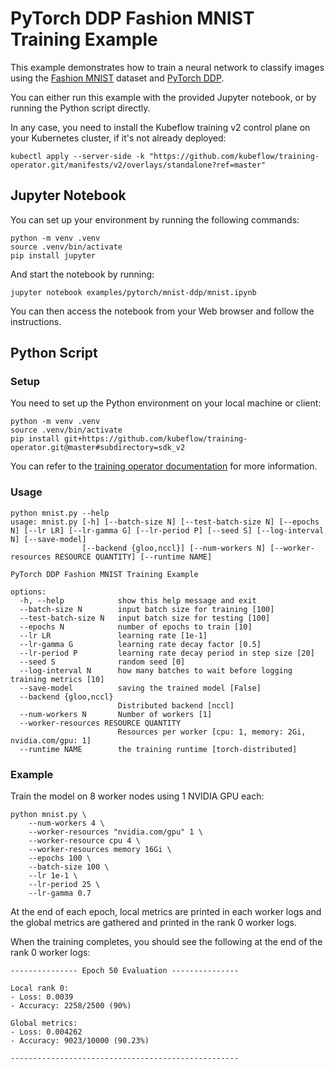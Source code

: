 # PyTorch DDP Fashion MNIST Training Example

This example demonstrates how to train a neural network to classify images
using the [Fashion MNIST](https://github.com/zalandoresearch/fashion-mnist) dataset
and [PyTorch DDP](https://pytorch.org/tutorials/intermediate/ddp_tutorial.html).

You can either run this example with the provided Jupyter notebook,
or by running the Python script directly.

In any case, you need to install the Kubeflow training v2 control plane
on your Kubernetes cluster, if it's not already deployed:

```console
kubectl apply --server-side -k "https://github.com/kubeflow/training-operator.git/manifests/v2/overlays/standalone?ref=master"
```

## Jupyter Notebook

You can set up your environment by running the following commands:

```console
python -m venv .venv
source .venv/bin/activate
pip install jupyter
```

And start the notebook by running:

```console
jupyter notebook examples/pytorch/mnist-ddp/mnist.ipynb
```

You can then access the notebook from your Web browser and follow the instructions.

## Python Script

### Setup

You need to set up the Python environment on your local machine or client:

```console
python -m venv .venv
source .venv/bin/activate
pip install git+https://github.com/kubeflow/training-operator.git@master#subdirectory=sdk_v2
```

You can refer to the [training operator documentation](https://www.kubeflow.org/docs/components/training/installation/)
for more information.

### Usage

```console
python mnist.py --help
usage: mnist.py [-h] [--batch-size N] [--test-batch-size N] [--epochs N] [--lr LR] [--lr-gamma G] [--lr-period P] [--seed S] [--log-interval N] [--save-model]
                [--backend {gloo,nccl}] [--num-workers N] [--worker-resources RESOURCE QUANTITY] [--runtime NAME]

PyTorch DDP Fashion MNIST Training Example

options:
  -h, --help            show this help message and exit
  --batch-size N        input batch size for training [100]
  --test-batch-size N   input batch size for testing [100]
  --epochs N            number of epochs to train [10]
  --lr LR               learning rate [1e-1]
  --lr-gamma G          learning rate decay factor [0.5]
  --lr-period P         learning rate decay period in step size [20]
  --seed S              random seed [0]
  --log-interval N      how many batches to wait before logging training metrics [10]
  --save-model          saving the trained model [False]
  --backend {gloo,nccl}
                        Distributed backend [nccl]
  --num-workers N       Number of workers [1]
  --worker-resources RESOURCE QUANTITY
                        Resources per worker [cpu: 1, memory: 2Gi, nvidia.com/gpu: 1]
  --runtime NAME        the training runtime [torch-distributed]
```

### Example

Train the model on 8 worker nodes using 1 NVIDIA GPU each:

```console
python mnist.py \
    --num-workers 4 \
    --worker-resources "nvidia.com/gpu" 1 \
    --worker-resource cpu 4 \
    --worker-resources memory 16Gi \
    --epochs 100 \
    --batch-size 100 \
    --lr 1e-1 \
    --lr-period 25 \
    --lr-gamma 0.7
```

At the end of each epoch, local metrics are printed in each worker logs and the global metrics
are gathered and printed in the rank 0 worker logs.

When the training completes, you should see the following at the end of the rank 0 worker logs:

```text
--------------- Epoch 50 Evaluation ---------------

Local rank 0:
- Loss: 0.0039
- Accuracy: 2258/2500 (90%)

Global metrics:
- Loss: 0.004262
- Accuracy: 9023/10000 (90.23%)

---------------------------------------------------
```
